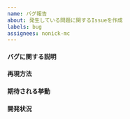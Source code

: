 ```yaml
---
name: バグ報告
about: 発生している問題に関するIssueを作成
labels: bug
assignees: nonick-mc
---
```


#### バグに関する説明
<!-- 発生しているバグについて、明確かつ簡潔に説明してください。 -->

#### 再現方法
<!-- 動作を再現するための手順を記入してください。 -->

#### 期待される挙動
<!-- 期待される挙動について、明確かつ簡潔に説明してください。-->

#### 開発状況
<!-- ✅プロダクトのタスクを追加した際は、Issueのラベルにプロダクトのラベルを追加することを忘れずに！ -->
<!-- [ ] [bot](https://github.com/nonick-js/bot) -->
<!-- [ ] [dashboard](https://github.com/nonick-js/dashboard) -->
<!-- [ ] [docs](https://github.com/nonick-js/docs) -->
<!-- [ ] [database](https://github.com/nonick-js/database) -->
